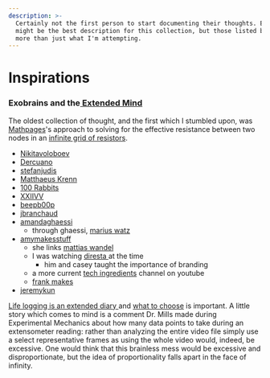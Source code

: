 ```yaml
---
description: >-
  Certainly not the first person to start documenting their thoughts. Exobrains
  might be the best description for this collection, but those listed below has
  more than just what I'm attempting.
---
```


# Inspirations

### Exobrains and the[ Extended Mind](https://en.wikipedia.org/wiki/Extended_mind_thesis)

The oldest collection of thought, and the first which I stumbled upon, was [Mathpages](https://www.mathpages.com/)'s approach to solving for the effective resistance between two nodes in an [infinite grid of resistors](https://www.mathpages.com/home/kmath668/kmath668.htm).  

* [Nikitavoloboev](https://wiki.nikitavoloboev.xyz/) 
* [Dercuano](https://gitlab.com/kragen/dercuano/-/tree/master)
* [stefanjudis](https://www.stefanjudis.com/today-i-learned/)
* [Matthaeus Krenn ](https://matthaeuskrenn.com/)
* [100 Rabbits](https://100r.co/site/about_us.html)
* [XXIIVV](https://wiki.xxiivv.com/site/home.html)
* [beepb00p](https://beepb00p.xyz/)
* [jbranchaud](https://github.com/jbranchaud/til)
* [amandaghaessi](http://www.amandaghassaei.com/blog/2020/05/01/the-recursive-universe/#) 
  * through ghaessi, [marius watz](http://mariuswatz.com/)
* [amymakesstuff](https://amymakesstuff.com/)
  * she links [mattias wandel](https://woodgears.ca/)
  * I was watching [diresta ](https://jimmydiresta.com/)at the time
    * him and casey taught the importance of branding 
  * a more current [tech ingredients](https://www.youtube.com/c/TechIngredients/featured) channel on youtube 
  * [frank makes ](http://www.frankmakes.com/)
* [jeremykun](https://jeremykun.com/2013/04/10/computing-homology/) 

[Life logging is an extended diary ](https://beepb00p.xyz/tags.html#lifelogging)and [what to choose](https://beepb00p.xyz/my-data.html#dashboard) is important. A little story which comes to mind is a comment Dr. Mills made during Experimental Mechanics about how many data points to take during an extensometer reading: rather than analyzing the entire video file simply use a select representative frames as using the whole video would, indeed, be excessive. One would think that this brainless mess would be excessive and disproportionate, but the idea of proportionality falls apart in the face of infinity.  



### 











